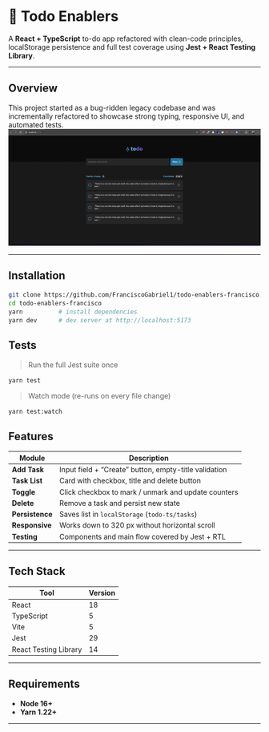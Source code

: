 # 🚀 Todo Enablers

A **React + TypeScript** to-do app refactored with clean-code principles, localStorage persistence and full test coverage using **Jest + React Testing Library**.

---

## Overview

This project started as a bug-ridden legacy codebase and was incrementally refactored to showcase strong typing, responsive UI, and automated tests.
![Demonstração do app](./public/demo.gif)

---
## Installation


```bash
git clone https://github.com/FranciscoGabriel1/todo-enablers-francisco.git
cd todo-enablers-francisco
yarn          # install dependencies
yarn dev      # dev server at http://localhost:5173
```

## Tests
> Run the full Jest suite once
```bash
yarn test
```
> Watch mode (re-runs on every file change)
```bash
yarn test:watch
```

## Features

| Module          | Description                                                          |
| --------------- | -------------------------------------------------------------------- |
| **Add Task**    | Input field + “Create” button, empty-title validation                |
| **Task List**   | Card with checkbox, title and delete button                          |
| **Toggle**      | Click checkbox to mark / unmark and update counters                  |
| **Delete**      | Remove a task and persist new state                                  |
| **Persistence** | Saves list in `localStorage` (`todo-ts/tasks`)                       |
| **Responsive**  | Works down to 320 px without horizontal scroll                       |
| **Testing**     | Components and main flow covered by Jest + RTL                       |

---

## Tech Stack

| Tool                     | Version |
| ------------------------ | ------- |
| React                    | 18      |
| TypeScript               | 5       |
| Vite                     | 5       |
| Jest                     | 29      |
| React Testing Library    | 14      |

---

## Requirements

- **Node 16+**
- **Yarn 1.22+**

---



